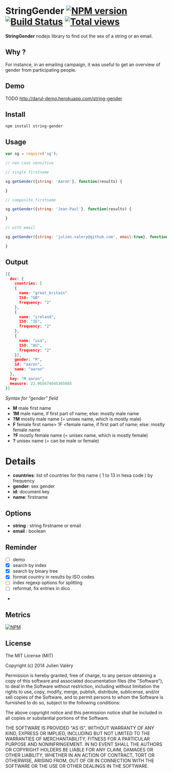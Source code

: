 # StringGender [![NPM version](https://badge.fury.io/js/string-gender.png)](http://badge.fury.io/js/string-gender) [![Build Status](https://travis-ci.org/darul75/string-gender.png?branch=master)](https://travis-ci.org/darul75/string-gender) [![Total views](https://sourcegraph.com/api/repos/github.com/darul75/string-gender/counters/views.png)](https://sourcegraph.com/github.com/darul75/string-gender)

**StringGender** nodejs library to find out the sex of a string or an email.

## Why ?

For instance, in an emailing campaign, it was useful to get an overview of gender from participating people.

## Demo

TODO http://darul-demo.herokuapp.com/string-gender

## Install

~~~
npm install string-gender
~~~

## Usage

```javascript
var sg = require('sg');

// non case sensitive

// single firstname

sg.getGender({string: 'Aaron'}, function(results) {

}

// composite firstname

sg.getGender({string: 'Jean-Paul'}, function(results) {

}

// with email

sg.getGender({string: 'julien.valery@github.com', email:true}, function(results) {

}

```    
    
## Output

```json
[{
  doc: {
    countries: [
    {
      name: "great_britain"
      ISO: "GB"
      frequency: "2"
    },
    {
      name: "ireland",
      ISO: "IE",
      frequency: "2"
    },
    {
      name: "usa",
      ISO: "AU",
      frequency: "2"
    }],
    gender: "M",
    id: "aaron",
    name: "aaron"
  },
  key: "M aaron",
  measure: 22.965674645305885
}]
```

*Syntax for "gender" field*
- **M**  male first name
- **1M** male name, if first part of name; else: mostly male name
- **?M** mostly male name (= unisex name, which is mostly male)
- **F** female first name> 1F <female name, if first part of name; else: mostly female name
- **?F** mostly female name (= unisex name, which is mostly female)
- **?**  unisex name (= can be male or female)

# Details

- **countries**: list of countries for this name ( 1 to 13 in hexa code ) by frequency
- **gender**: sex gender
- **id**: document key
- **name**: firstname

## Options

- **string** : string firstname or email
- **email** : boolean

## Reminder

- [ ] demo
- [x] search by index
- [x] search by binary tree
- [x] format country in results by ISO codes
- [ ] index regexp options for splitting
- [ ] reformat, fix entries in dico
- 
## Metrics

[![NPM](https://nodei.co/npm/string-gender.png?downloads=true&downloadRank=true&stars=true)](https://nodei.co/npm/string-gender/)

## License

The MIT License (MIT)

Copyright (c) 2014 Julien Valéry

Permission is hereby granted, free of charge, to any person obtaining a copy
of this software and associated documentation files (the "Software"), to deal
in the Software without restriction, including without limitation the rights
to use, copy, modify, merge, publish, distribute, sublicense, and/or sell
copies of the Software, and to permit persons to whom the Software is
furnished to do so, subject to the following conditions:

The above copyright notice and this permission notice shall be included in
all copies or substantial portions of the Software.

THE SOFTWARE IS PROVIDED "AS IS", WITHOUT WARRANTY OF ANY KIND, EXPRESS OR
IMPLIED, INCLUDING BUT NOT LIMITED TO THE WARRANTIES OF MERCHANTABILITY,
FITNESS FOR A PARTICULAR PURPOSE AND NONINFRINGEMENT. IN NO EVENT SHALL THE
AUTHORS OR COPYRIGHT HOLDERS BE LIABLE FOR ANY CLAIM, DAMAGES OR OTHER
LIABILITY, WHETHER IN AN ACTION OF CONTRACT, TORT OR OTHERWISE, ARISING FROM,
OUT OF OR IN CONNECTION WITH THE SOFTWARE OR THE USE OR OTHER DEALINGS IN
THE SOFTWARE.
